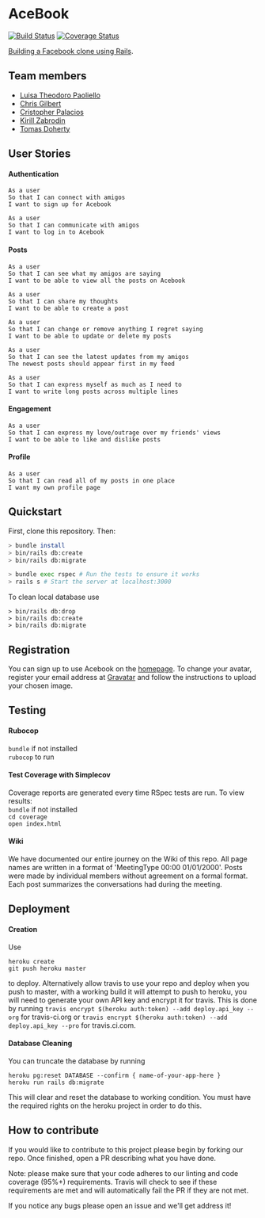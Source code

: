 # AceBook   
[![Build Status](https://travis-ci.org/tomasdoh/acebook-floppy-disk.svg?branch=master)](https://travis-ci.org/tomasdoh/acebook-floppy-disk)    [![Coverage Status](https://coveralls.io/repos/github/tomasdoh/acebook-floppy-disk/badge.svg?branch=master&service=github)](https://coveralls.io/github/tomasdoh/acebook-floppy-disk?branch=master&service=github)

[Building a Facebook clone using Rails](https://aqueous-wave-77193.herokuapp.com/posts).

## Team members

* [Luisa Theodoro Paoliello](https://github.com/luisatheodoro)
* [Chris Gilbert](https://github.com/chrisjgilbert)
* [Cristopher Palacios](https://github.com/criszelaya24)
* [Kirill Zabrodin](https://github.com/kirillzabrodin)
* [Tomas Doherty](http://github.com/tomasdoh)

## User Stories

#### Authentication
```
As a user
So that I can connect with amigos
I want to sign up for Acebook
```
```
As a user
So that I can communicate with amigos
I want to log in to Acebook
```
#### Posts
```
As a user
So that I can see what my amigos are saying
I want to be able to view all the posts on Acebook
```
```
As a user
So that I can share my thoughts
I want to be able to create a post
```
```
As a user
So that I can change or remove anything I regret saying
I want to be able to update or delete my posts
```
```
As a user
So that I can see the latest updates from my amigos
The newest posts should appear first in my feed
```
```
As a user
So that I can express myself as much as I need to
I want to write long posts across multiple lines
```
#### Engagement
```
As a user
So that I can express my love/outrage over my friends' views
I want to be able to like and dislike posts
```
#### Profile
```
As a user
So that I can read all of my posts in one place
I want my own profile page
```

## Quickstart

First, clone this repository. Then:

```bash
> bundle install
> bin/rails db:create
> bin/rails db:migrate

> bundle exec rspec # Run the tests to ensure it works
> rails s # Start the server at localhost:3000
```

To clean local database use

```
> bin/rails db:drop
> bin/rails db:create
> bin/rails db:migrate
```
## Registration

You can sign up to use Acebook on the [homepage](https://aqueous-wave-77193.herokuapp.com). To change your avatar, register your email address at [Gravatar](https://en.gravatar.com) and follow the instructions to upload your chosen image.

## Testing

#### Rubocop

`bundle` if not installed    
`rubocop` to run    

#### Test Coverage with Simplecov

Coverage reports are generated every time RSpec tests are run. To view results:  
`bundle` if not installed    
`cd coverage`     
`open index.html`    

#### Wiki

We have documented our entire journey on the Wiki of this repo. All page names are written in a format of 'MeetingType 00:00 01/01/2000'. Posts were made by individual members without agreement on a formal format. Each post summarizes the conversations had during the meeting.

## Deployment

#### Creation

Use
```
heroku create
git push heroku master
```
to deploy. Alternatively allow travis to use your repo and deploy when you push to master, with a working build it will attempt to push to heroku, you will need to generate your own API key and encrypt it for travis. This is done by running
```travis encrypt $(heroku auth:token) --add deploy.api_key --org```
for travis-ci.org or
```travis encrypt $(heroku auth:token) --add deploy.api_key --pro```
for travis.ci.com.

#### Database Cleaning

You can truncate the database by running
```
heroku pg:reset DATABASE --confirm { name-of-your-app-here }
heroku run rails db:migrate
```
This will clear and reset the database to working condition. You must have the required rights on the heroku project in order to do this.

## How to contribute   

If you would like to contribute to this project please begin by forking our repo. Once finished, open a PR describing what you have done.

Note: please make sure that your code adheres to our linting and code coverage (95%+) requirements. Travis will check to see if these requirements are met and will automatically fail the PR if they are not met.

If you notice any bugs please open an issue and we'll get address it!
